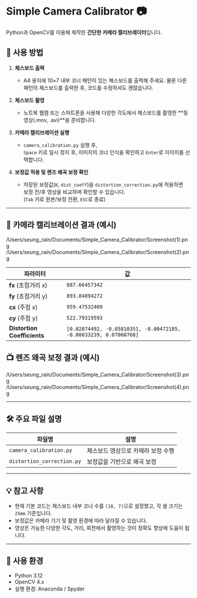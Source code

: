 # Simple Camera Calibrator 📷

Python과 OpenCV를 이용해 제작한 **간단한 카메라 캘리브레이터**입니다.

## 🔧 사용 방법

1. **체스보드 출력**  
   - A4 용지에 10×7 내부 코너 패턴이 있는 체스보드를 출력해 주세요. 물론 다른 패턴의 체스보드를 출력한 후, 코드를 수정하셔도 괜찮습니다.

2. **체스보드 촬영**  
   - 노트북 웹캠 또는 스마트폰을 사용해 다양한 각도에서 체스보드를 촬영한 **동영상(.mov, .avi)**을 준비합니다.

3. **카메라 캘리브레이션 실행**  
   - `camera_calibration.py` 실행 후,  
     `Space` 키로 일시 정지 후, 이미지의 코너 인식을 확인하고 `Enter`로 이미지를 선택합니다.

4. **보정값 적용 및 렌즈 왜곡 보정 확인**  
   - 저장된 보정값(`K`, `dist_coeff`)을 `distortion_correction.py`에 적용하면  
     보정 전/후 영상을 비교하며 확인할 수 있습니다.  
     (`Tab` 키로 원본/보정 전환, `ESC`로 종료)

---

## 📐 카메라 캘리브레이션 결과 (예시)

/Users/seung_rain/Documents/Simple_Camera_Calibrator/Screenshot(1).png
/Users/seung_rain/Documents/Simple_Camera_Calibrator/Screenshot(2).png

| 파라미터 | 값 |
|----------|----------------------------------------------------|
| **fx** (초점거리 x) | `887.66457342` |
| **fy** (초점거리 y) | `893.84894272` |
| **cx** (주점 x)      | `959.47532409` |
| **cy** (주점 y)      | `522.79319593` |
| **Distortion Coefficients** | `[0.02874492, -0.05810351, -0.00472185, -0.00033239, 0.07060768]` |---

## 📺 렌즈 왜곡 보정 결과 (예시)

/Users/seung_rain/Documents/Simple_Camera_Calibrator/Screenshot(3).png
/Users/seung_rain/Documents/Simple_Camera_Calibrator/Screenshot(4).png

---

## 🛠️ 주요 파일 설명

| 파일명 | 설명 |
|--------|------|
| `camera_calibration.py` | 체스보드 영상으로 카메라 보정 수행 |
| `distortion_correction.py` | 보정값을 기반으로 왜곡 보정 |

---

## 💡 참고 사항

- 현재 기본 코드는 체스보드 내부 코너 수를 `(10, 7)`으로 설정했고, 각 셀 크기는 `25mm` 기준입니다.
- 보정값은 카메라 기기 및 촬영 환경에 따라 달라질 수 있습니다.
- 영상은 가능한 다양한 각도, 거리, 회전에서 촬영하는 것이 정확도 향상에 도움이 됩니다.

---

## 📎 사용 환경

- Python 3.12
- OpenCV 4.x
- 실행 환경: Anaconda / Spyder
